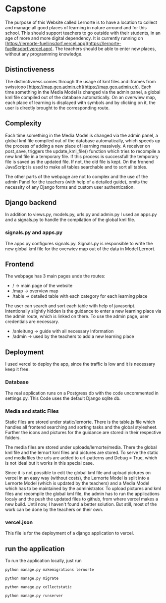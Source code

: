 # Capstone

The purpose of this Website called Lernorte is to have a location to collect and manage all good places of learning in nature arround and for this school. This should support teachers to go outside with their students, in an age of more and more digital dependency. It is currently running on [https://lernorte-fuellinsdorf.vercel.app](https://lernorte-fuellinsdorf.vercel.app). The teachers should be able to enter new places, without any programming knowledge.

## Distinctiveness

The distinctivness comes through the usage of kml files and iframes from swisstopo [https://map.geo.admin.ch](https://map.geo.admin.ch). Each time something in the Media Model is changed via the admin panel, a global kml file compiled out of the database automatically. On an overwiew map, each place of learning is displayed with symbols and by clicking on it, the user is directly brought to the corresponding route.

## Complexity
Each time something in the Media Model is changed via the admin panel, a global kml file compiled out of the database automatically, which speeds up the process of adding a new place of learning massively. A receiver on post_save, triggers the update_kml_file() function which tries to recompile a new kml file in a temporary file. If this process is successfull the temporary file is saved as the updated file. If not, the old file is kept. On the fronend JavaScript is used to make all tables searchable and to sort all tables. 

The other parts of the webpage are not to complex and the use of the admin Panel for the teachers (with help of a detailed guide), omits the necessity of any Django forms and custom user authentication.

## Django backend
In addition to views.py, models.py, urls.py and admin.py I used an apps.py and a signals.py to handle the compilation of the global kml file.

### signals.py and apps.py
The apps.py configures signals.py. Signals.py is responsible to write the new global kml file for the overwiev map out of the data in Model Lernort.

## Frontend
The webpage has 3 main pages unde the routes:
- / -> main page of the website
- /map -> overview map
- /table -> detailed table with each category for each learning place

The user can search and sort each table with help of javascript. Intentionally slightly hidden is the guidance to enter a new learning place via the admin route, which is linked on there. To use the admin page, user credentials are necessary.
- /anleitung -> guide with all necessary Information
- /admin -> used by the teachers to add a new learning place


## Deployment
I used vercel to deploy the app, since the traffic is low and it is necessary keep it free.
### Database
The real application runs on a Postgress db with the code uncommented in settings.py. This Code uses the default Django sqlite db.

### Media and static Files
Static files are stored under static/lernorte. There is the table.js file which handles all frontend searching and sorting tasks and the global stylesheet. Further the icons and pictures for the guidance are stored in their respective folders.

The media files are stored under uploads/lernorte/media. There the global kml file and the lernort kml files and pictures are stored. To serve the static and mediafiles the urls are added to url-patterns and Debug = True, which is not ideal but it works in this special case.


Since it is not possible to edit the global kml file and upload pictures on vercel in an easy way (without costs), the Lernorte Model is split into a Lernorte Model (which is updated by the teachers) and a Media Model which has to be maintained by the administrator. To upload pictures and kml files and recompile the global kml file, the admin has to run the applications localy and the push the updated files to github, from where vercel makes a new build. Until now, I haven't found a better solution. But still, most of the work can be done by the teachers on their own.


### vercel.json
This file is for the deployment of a django application to vercel.


## run the application

To run the application locally, just run

``python manage.py makemigrations lernorte``

``python manage.py migrate``

``python manage.py collectstatic``

``python manage.py runserver``